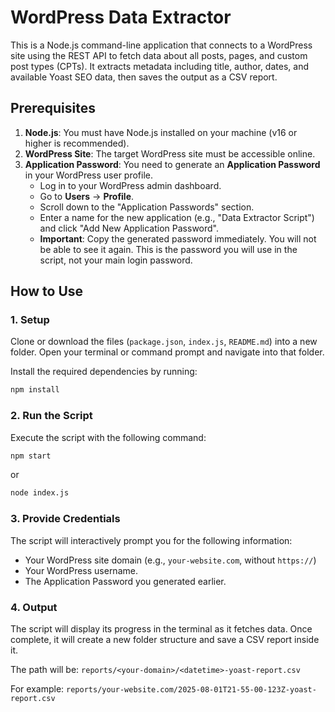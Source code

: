 # WordPress Data Extractor

This is a Node.js command-line application that connects to a WordPress site using the REST API to fetch data about all posts, pages, and custom post types (CPTs). It extracts metadata including title, author, dates, and available Yoast SEO data, then saves the output as a CSV report.

## Prerequisites

1.  **Node.js**: You must have Node.js installed on your machine (v16 or higher is recommended).
2.  **WordPress Site**: The target WordPress site must be accessible online.
3.  **Application Password**: You need to generate an **Application Password** in your WordPress user profile.
    * Log in to your WordPress admin dashboard.
    * Go to **Users** -> **Profile**.
    * Scroll down to the "Application Passwords" section.
    * Enter a name for the new application (e.g., "Data Extractor Script") and click "Add New Application Password".
    * **Important**: Copy the generated password immediately. You will not be able to see it again. This is the password you will use in the script, not your main login password.

## How to Use

### 1. Setup

Clone or download the files (`package.json`, `index.js`, `README.md`) into a new folder. Open your terminal or command prompt and navigate into that folder.

Install the required dependencies by running:

```bash
npm install
```

### 2. Run the Script

Execute the script with the following command:

```bash
npm start
```
or
```bash
node index.js
```

### 3. Provide Credentials

The script will interactively prompt you for the following information:
- Your WordPress site domain (e.g., `your-website.com`, without `https://`)
- Your WordPress username.
- The Application Password you generated earlier.

### 4. Output

The script will display its progress in the terminal as it fetches data. Once complete, it will create a new folder structure and save a CSV report inside it.

The path will be: `reports/<your-domain>/<datetime>-yoast-report.csv`

For example: `reports/your-website.com/2025-08-01T21-55-00-123Z-yoast-report.csv`

